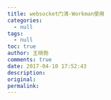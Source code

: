 ```yaml
---
title: websocket门清-Workman使用
categories:
  - null
tags:
  - null
toc: true
author: 王晓勃
comments: true
date: 2017-04-10 17:52:43
description:
original:
permalink:
---
```


<!-- more -->
